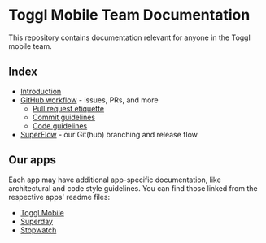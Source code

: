 # Toggl Mobile Team Documentation

This repository contains documentation relevant for anyone in the Toggl mobile team.


## Index

- [Introduction](https://github.com/toggl/mobile-docs/blob/develop/introduction.md "Introduction")
- [GitHub workflow](https://github.com/toggl/mobile-docs/blob/develop/github-workflow.md "GitHub Workflow") - issues, PRs, and more
    - [Pull request etiquette](https://github.com/toggl/mobile-docs/blob/develop/pull-request-etiquette.md "Pull Request Etiquette")
    - [Commit guidelines](https://github.com/toggl/mobile-docs/blob/develop/commit-guidelines.md "Commit Guidelines")
    - [Code guidelines](https://github.com/toggl/mobile-docs/blob/develop/code-guidelines.md "Code Guidelines")
- [SuperFlow](https://github.com/toggl/mobile-docs/blob/develop/superflow.md "SuperFlow: Toggl Mobile's branching work flow") - our Git(hub) branching and release flow


## Our apps

Each app may have additional app-specific documentation, like architectural and code style guidelines. You can find those linked from the respective apps' readme files:

- [Toggl Mobile](https://github.com/toggl/mobileapp#toggl-mobile-app- "Toggl Mobile App repository")
- [Superday](https://github.com/toggl/superday#-superday- "Superday repository")
- [Stopwatch](https://github.com/toggl/stopwatch/blob/master/Readme.md#toggl-ios-stopwatch-app "Toggl iOS Stopwatch App repository")